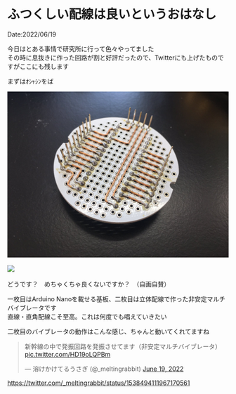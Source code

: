 # ふつくしい配線は良いというおはなし

Date:2022/06/19

今日はとある事情で研究所に行って色々やってました  
その時に息抜きに作った回路が割と好評だったので、Twitterにも上げたものですがここにも残します

まずはｵｼｬｼﾝをば

![](./../../img/FVlu4h7VIAAQq5N.jpeg)  

![](./../../img/IMG_7826.JPG)  

どうです？　めちゃくちゃ良くないですか？　（自画自賛）

一枚目はArduino Nanoを載せる基板、二枚目は立体配線で作った非安定マルチバイブレータです  
直線・直角配線こそ至高。これは何度でも唱えていきたい

二枚目のバイブレータの動作はこんな感じ、ちゃんと動いてくれてますね

<blockquote class="twitter-tweet"><p lang="ja" dir="ltr">新幹線の中で発振回路を発振させてます（非安定マルチバイブレータ） <a href="https://t.co/HD19oLQPBm">pic.twitter.com/HD19oLQPBm</a></p>&mdash; 溶けかけてるうさぎ (@_meltingrabbit) <a href="https://twitter.com/_meltingrabbit/status/1538494111967170561?ref_src=twsrc%5Etfw">June 19, 2022</a></blockquote> <script async src="https://platform.twitter.com/widgets.js" charset="utf-8"></script>

https://twitter.com/_meltingrabbit/status/1538494111967170561
